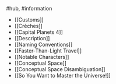 #hub, #information 
- [[Customs]]
- [[Crèches]]
- [[Capital Planets 4]]
- [[Description]]
- [[Naming Conventions]]
- [[Faster-Than-Light Travel]]
- [[Notable Characters]]
- [[Conceptual Space]]
- [[Conceptual Space Disambiguation]]
- [[So You Want to Master the Universe!]]